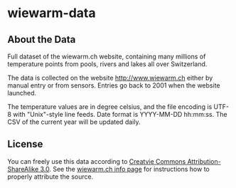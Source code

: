 # wiewarm-data

## About the Data

Full dataset of the wiewarm.ch website, containing many millions of temperature points from pools, rivers and lakes all over Switzerland.

The data is collected on the website http://www.wiewarm.ch either by manual entry or from sensors. Entries go back to 2001 when the website launched.

The temperature values are in degree celsius, and the file encoding is UTF-8 with "Unix"-style line feeds. Date format is YYYY-MM-DD hh:mm:ss. The CSV of the current year will be updated daily.

## License

You can freely use this data according to [Creatvie Commons Attribution-ShareAlike 3.0](http://creativecommons.org/licenses/by-sa/3.0/). See the [wiewarm.ch info page](http://www.wiewarm.ch/info) for instructions how to properly attribute the source.


